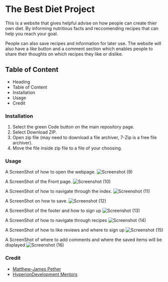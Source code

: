 # The Best Diet Project

This is a website that gives helpful advise on how people can create thier own diet. By informing nutritious facts and reccomending recipes that can help you reach your goal.

People can also save recipes and information for later use. The website will also have a like button and a comment section which enables people to share their thoughts on which recipes they like or dislike.

## Table of Content
* Heading
* Table of Content
* Installation
* Usage
* Credit

### Installation
1. Select the green Code button on the main repository page.
1. Select Download ZIP.
1. Open zip file (may need to download a file archiver, 7-Zip is a free file archiver).
1. Move the file inside zip file to a file of your choosing.

### Usage

A ScreenShot of how to open the webpage.
![Screenshot (9)](https://github.com/Matthew-JamesPether/Main/assets/166241830/78a31c9a-6c35-4f3a-8e38-4702c7670975)

A ScreenShot of the Front page.
![Screenshot (10)](https://github.com/Matthew-JamesPether/Main/assets/166241830/884a51d6-db7c-4871-9145-63f236e7dfae)

A ScreenShot of how to navigate through the index.
![Screenshot (11)](https://github.com/Matthew-JamesPether/Main/assets/166241830/2acfb4a1-18f5-492a-9141-f65e875f0b69)

A ScreenShot on how to save.
![Screenshot (12)](https://github.com/Matthew-JamesPether/Main/assets/166241830/bca6309f-a965-4514-9296-6657036183eb)

A ScreenShot of the footer and how to sign up
![Screenshot (13)](https://github.com/Matthew-JamesPether/Main/assets/166241830/52b125b4-fd36-4dbd-8982-4315af8e3b0c)

A ScreenShot of how to navigate through recipes
![Screenshot (14)](https://github.com/Matthew-JamesPether/Main/assets/166241830/a2cbb6e0-169f-49a1-9d47-98975c1aa126)

A ScreenShot of how to like reviews and where to sign up
![Screenshot (15)](https://github.com/Matthew-JamesPether/Main/assets/166241830/7b22aeeb-00e3-465c-b72b-b3b16217c79c)

A ScreenShot of where to add comments and where the saved items will be displayed
![Screenshot (16)](https://github.com/Matthew-JamesPether/Main/assets/166241830/37973771-dbdf-48f0-9d2a-be960283c71a)

### Credit
* [Matthew-James Pether](https://www.linkedin.com/in/m-j-pether-150793301)
* [HyperionDevelopment Mentors](https://www.hyperiondev.com/)


